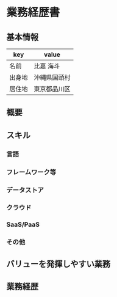 # 業務経歴書

## 基本情報

| key | value |
|-|-|
| 名前 | 比嘉 海斗 |
| 出身地 | 沖縄県国頭村 |
| 居住地 | 東京都品川区 |

## 概要

## スキル

### 言語

### フレームワーク等

### データストア

### クラウド

### SaaS/PaaS

### その他

## バリューを発揮しやすい業務

## 業務経歴
